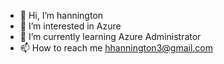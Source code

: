 - 👋 Hi, I’m hannington
- 👀 I’m interested in Azure
- 🌱 I’m currently learning Azure Administrator
- 📫 How to reach me hhannington3@gmail.com

<!---
hhannington/hhannington is a ✨ special ✨ repository because its `README.md` (this file) appears on your GitHub profile.
You can click the Preview link to take a look at your changes.
--->
